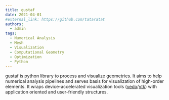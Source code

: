 ```yaml
---
title: gustaf
date: 2021-04-01
#external_link: https://github.com/tataratat
authors:
  - admin
tags:
  - Numerical Analysis
  - Mesh
  - Visualization
  - Computational Geometry
  - Optimization
  - Python
---
```


gustaf is python library to process and visualize geometries. It aims to help numerical analysis pipelines and serves basis for visualization of high-order elements. It wraps device-accelerated visualization tools ([vedo](https://vedo.embl.es)/[vtk](https://vtk.org)) with application oriented and user-friendly structures.
